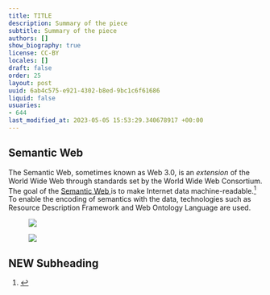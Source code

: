 ```yaml
---
title: TITLE
description: Summary of the piece
subtitle: Summary of the piece
authors: []
show_biography: true
license: CC-BY
locales: []
draft: false
order: 25
layout: post
uuid: 6ab4c575-e921-4302-b8ed-9bc1c6f61686
liquid: false
usuaries:
- 644
last_modified_at: 2023-05-05 15:53:29.340678917 +00:00
---
```


<h2 style="text-align:start" id="semantic-web">Semantic Web</h2><p style="text-align:start">The Semantic Web, sometimes known as Web 3.0, is an <em>extension</em> of the World Wide Web through standards set by the World Wide Web Consortium. The goal of the <a href="https://en.wikipedia.org/wiki/Semantic_Web" rel="noopener" target="_blank" referrerpolicy="strict-origin-when-cross-origin">Semantic Web </a>is to make Internet data machine-readable.<a href="#fn1" id="fnef1" role="doc-noteref" data-turbo="false"><sup>1</sup></a> To enable the encoding of semantics with the data, technologies such as Resource Description Framework and Web Ontology Language are used.</p><figure><img src="public/hn6bz6fy062tonxz3779qcijz6tt/sacred-servers_oc.jpg" class="max-w-100" controls="false"></figure><p style="text-align:start"></p><figure><img src="public/qqy72bhxkwr1olnynuv5di3y02ty/fertilegrounds_socialgraphic.jpeg" class="max-w-100" controls="false"></figure><p style="text-align:start"></p><h2 style="text-align:start" id="new-subheading">NEW Subheading</h2><p style="text-align:start"></p><ol><li id="fn1"> <a href="#fnef1" role="doc-backlink" data-turbo="false">↩︎︎</a>
</li></ol>